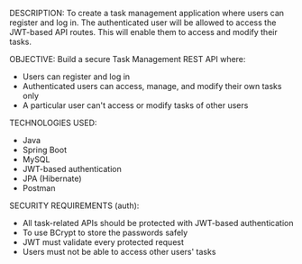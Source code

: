 DESCRIPTION:
  To create a task management application where users can register and log in. The authenticated user will be allowed to access the JWT-based API routes. This will enable them to access and modify their tasks.


OBJECTIVE:
Build a secure Task Management REST API where:
  - Users can register and log in
  - Authenticated users can access, manage, and modify their own tasks only
  - A particular user can't access or modify tasks of other users


TECHNOLOGIES USED:
 - Java
 - Spring Boot
 - MySQL
 - JWT-based authentication
 - JPA (Hibernate)
 - Postman


SECURITY REQUIREMENTS (auth):
  - All task-related APIs should be protected with JWT-based authentication
  - To use BCrypt to store the passwords safely
  - JWT must validate every protected request
  - Users must not be able to access other users' tasks
